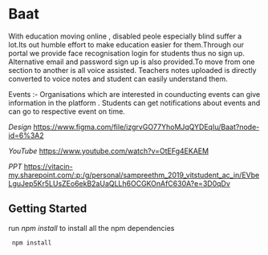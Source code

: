 # Baat

With education moving online , disabled peole especially blind suffer a lot.Its out humble effort to make education easier for them.Through our portal we provide face recognisation login for students thus no sign up.
Alternative email and password sign up is also provided.To move from one section to another is all voice assisted.
Teachers notes uploaded is directly converted to voice notes and student can easily understand them.<br />

Events :- Organisations which are interested in counducting events can give information in the platform . Students can get notifications about events and can go to respective event on time.



*Design*
https://www.figma.com/file/izgrvGO77YhoMJqQYDEqIu/Baat?node-id=6%3A2

*YouTube*
https://www.youtube.com/watch?v=OtEFg4EKAEM

*PPT*
https://vitacin-my.sharepoint.com/:p:/g/personal/sampreethm_2019_vitstudent_ac_in/EVbeLguJep5Kr5LUsZEo6ekB2aUaQLLh6OCGKOnAfC630A?e=3D0qDv

## Getting Started

run *npm install* to install all the npm dependencies

```bash
 npm install
```
